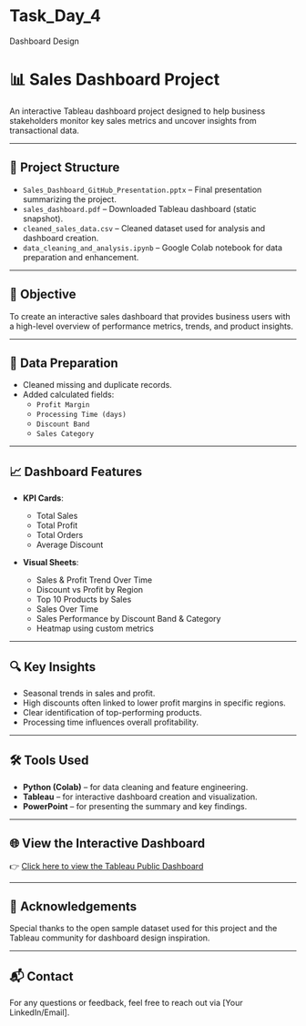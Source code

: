 # Task_Day_4
Dashboard Design
# 📊 Sales Dashboard Project

An interactive Tableau dashboard project designed to help business stakeholders monitor key sales metrics and uncover insights from transactional data.

---

## 📁 Project Structure

- `Sales_Dashboard_GitHub_Presentation.pptx` – Final presentation summarizing the project.
- `sales_dashboard.pdf` – Downloaded Tableau dashboard (static snapshot).
- `cleaned_sales_data.csv` – Cleaned dataset used for analysis and dashboard creation.
- `data_cleaning_and_analysis.ipynb` – Google Colab notebook for data preparation and enhancement.

---

## 🎯 Objective

To create an interactive sales dashboard that provides business users with a high-level overview of performance metrics, trends, and product insights.

---

## 🧹 Data Preparation

- Cleaned missing and duplicate records.
- Added calculated fields:
  - `Profit Margin`
  - `Processing Time (days)`
  - `Discount Band`
  - `Sales Category`

---

## 📈 Dashboard Features

- **KPI Cards**:
  - Total Sales
  - Total Profit
  - Total Orders
  - Average Discount

- **Visual Sheets**:
  - Sales & Profit Trend Over Time
  - Discount vs Profit by Region
  - Top 10 Products by Sales
  - Sales Over Time
  - Sales Performance by Discount Band & Category
  - Heatmap using custom metrics

---

## 🔍 Key Insights

- Seasonal trends in sales and profit.
- High discounts often linked to lower profit margins in specific regions.
- Clear identification of top-performing products.
- Processing time influences overall profitability.

---

## 🛠 Tools Used

- **Python (Colab)** – for data cleaning and feature engineering.
- **Tableau** – for interactive dashboard creation and visualization.
- **PowerPoint** – for presenting the summary and key findings.

---

## 🌐 View the Interactive Dashboard

👉 [Click here to view the Tableau Public Dashboard](https://public.tableau.com/app/profile/vanshika.garg5941/viz/SalesPerformanceDashboard_17445283055040/Dashboard1)

---

## 🙌 Acknowledgements

Special thanks to the open sample dataset used for this project and the Tableau community for dashboard design inspiration.

---

## 📬 Contact

For any questions or feedback, feel free to reach out via [Your LinkedIn/Email].

